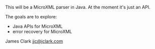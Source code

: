This will be a MicroXML parser in Java. At the moment it's just an API.

The goals are to explore:
- Java APIs for MicroXML
- error recovery for MicroXML

James Clark
jjc@jclark.com